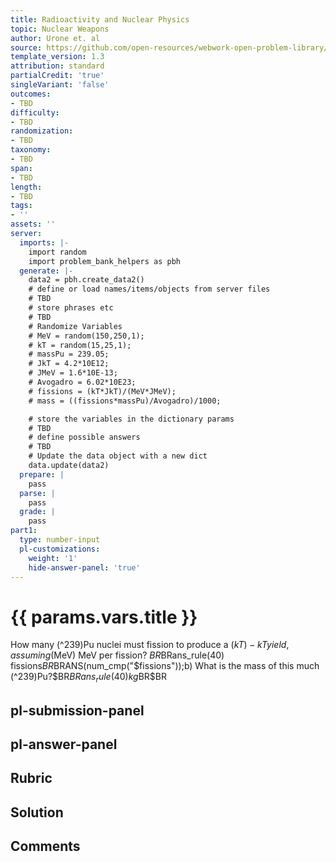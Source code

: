 ```yaml
---
title: Radioactivity and Nuclear Physics
topic: Nuclear Weapons
author: Urone et. al
source: https://github.com/open-resources/webwork-open-problem-library/tree/master/Contrib/BrockPhysics/College_Physics_Urone/32.Medical_Applications_of_Nuclear_Physics/32-07.Nuclear_Weapons/NU_U17-32-07-006.pg
template_version: 1.3
attribution: standard
partialCredit: 'true'
singleVariant: 'false'
outcomes:
- TBD
difficulty:
- TBD
randomization:
- TBD
taxonomy:
- TBD
span:
- TBD
length:
- TBD
tags:
- ''
assets: ''
server:
  imports: |-
    import random
    import problem_bank_helpers as pbh
  generate: |-
    data2 = pbh.create_data2()
    # define or load names/items/objects from server files
    # TBD
    # store phrases etc
    # TBD
    # Randomize Variables
    # MeV = random(150,250,1);
    # kT = random(15,25,1);
    # massPu = 239.05;
    # JkT = 4.2*10E12;
    # JMeV = 1.6*10E-13;
    # Avogadro = 6.02*10E23;
    # fissions = (kT*JkT)/(MeV*JMeV);
    # mass = ((fissions*massPu)/Avogadro)/1000;

    # store the variables in the dictionary params
    # TBD
    # define possible answers
    # TBD
    # Update the data object with a new dict
    data.update(data2)
  prepare: |
    pass
  parse: |
    pass
  grade: |
    pass
part1:
  type: number-input
  pl-customizations:
    weight: '1'
    hide-answer-panel: 'true'
---
```


# {{ params.vars.title }} 


How many (^239)Pu nuclei must fission to produce a ($kT)-kT yield, assuming ($MeV) MeV per fission? $BR$BRans_rule(40) fissions$BR$BRANS(num_cmp("$fissions"));b) What is the mass of this much (^239)Pu?$BR$BRans_rule(40) kg$BR$BR


## pl-submission-panel 


## pl-answer-panel 


## Rubric 


## Solution 


## Comments 


